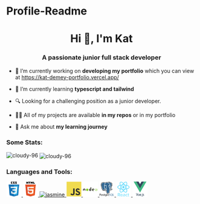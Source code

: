 # Profile-Readme
<h1 align="center">Hi 👋, I'm Kat</h1>
<h3 align="center">A passionate junior full stack developer</h3>

- 🔭 I’m currently working on **developing my portfolio** which you can view at https://kat-demey-portfolio.vercel.app/

- 🌱 I’m currently learning **typescript and tailwind**
  
- 🔍 Looking for a challenging position as a junior developer.

- 👨‍💻 All of my projects are available **in my repos** or in my portfolio

- 💬 Ask me about **my learning journey**

<h3 align="left">Some Stats:</h3>
<p align="left">
</p>

<p><img align="left" src="https://github-readme-stats.vercel.app/api/top-langs?username=cloudy-96&show_icons=true&theme=tokyonight&locale=en&layout=compact" alt="cloudy-96" /></p>

<p>&nbsp;<img align="center" src="https://github-readme-stats.vercel.app/api?username=cloudy-96&show_icons=true&theme=tokyonight&locale=en" alt="cloudy-96" /></p>

<h3 align="left">Languages and Tools:</h3>
<p align="left"> <a href="https://www.w3schools.com/css/" target="_blank" rel="noreferrer"> <img src="https://raw.githubusercontent.com/devicons/devicon/master/icons/css3/css3-original-wordmark.svg" alt="css3" width="40" height="40"/> </a> <a href="https://www.w3.org/html/" target="_blank" rel="noreferrer"> <img src="https://raw.githubusercontent.com/devicons/devicon/master/icons/html5/html5-original-wordmark.svg" alt="html5" width="40" height="40"/> </a> <a href="https://jasmine.github.io/" target="_blank" rel="noreferrer"> <img src="https://www.vectorlogo.zone/logos/jasmine/jasmine-icon.svg" alt="jasmine" width="40" height="40"/> </a> <a href="https://developer.mozilla.org/en-US/docs/Web/JavaScript" target="_blank" rel="noreferrer"> <img src="https://raw.githubusercontent.com/devicons/devicon/master/icons/javascript/javascript-original.svg" alt="javascript" width="40" height="40"/> </a> <a href="https://nodejs.org" target="_blank" rel="noreferrer"> <img src="https://raw.githubusercontent.com/devicons/devicon/master/icons/nodejs/nodejs-original-wordmark.svg" alt="nodejs" width="40" height="40"/> </a> <a href="https://www.postgresql.org" target="_blank" rel="noreferrer"> <img src="https://raw.githubusercontent.com/devicons/devicon/master/icons/postgresql/postgresql-original-wordmark.svg" alt="postgresql" width="40" height="40"/> </a> <a href="https://reactjs.org/" target="_blank" rel="noreferrer"> <img src="https://raw.githubusercontent.com/devicons/devicon/master/icons/react/react-original-wordmark.svg" alt="react" width="40" height="40"/> </a> <a href="https://vuejs.org/" target="_blank" rel="noreferrer"> <img src="https://raw.githubusercontent.com/devicons/devicon/master/icons/vuejs/vuejs-original-wordmark.svg" alt="vuejs" width="40" height="40"/> </a> </p>
